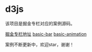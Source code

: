 # d3js

该项目是掘金专栏对应的案例源码。

[掘金专栏地址](https://juejin.cn/column/7228244035767894071)
[basic-bar](https://scqilin.github.io/d3js/basic-chart/index.html)
[basic-animation](https://scqilin.github.io/d3js/basic-chart/animation.html)

案例不断更新中，欢迎star，谢谢！

